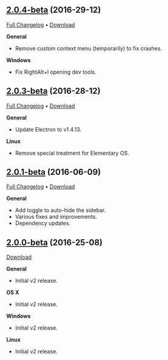 ## [2.0.4-beta](https://github.com/Aluxian/Messenger-for-Desktop/tree/v2.0.4) (2016-29-12)

[Full Changelog](https://github.com/Aluxian/Messenger-for-Desktop/compare/v2.0.3...v2.0.4) &bull; [Download](https://github.com/Aluxian/Messenger-for-Desktop/releases/tag/v2.0.4)

**General**

- Remove custom context menu (temporarily) to fix crashes.

**Windows**

- Fix RightAlt+I opening dev tools.

## [2.0.3-beta](https://github.com/Aluxian/Messenger-for-Desktop/tree/v2.0.3) (2016-28-12)

[Full Changelog](https://github.com/Aluxian/Messenger-for-Desktop/compare/v2.0.1...v2.0.3) &bull; [Download](https://github.com/Aluxian/Messenger-for-Desktop/releases/tag/v2.0.3)

**General**

- Update Electron to v1.4.13.

**Linux**

- Remove special treatment for Elementary OS.

## [2.0.1-beta](https://github.com/Aluxian/Messenger-for-Desktop/tree/v2.0.1) (2016-06-09)

[Full Changelog](https://github.com/Aluxian/Messenger-for-Desktop/compare/v2.0.0...v2.0.1) &bull; [Download](https://github.com/Aluxian/Messenger-for-Desktop/releases/tag/v2.0.1)

**General**

- Add toggle to auto-hide the sidebar.
- Various fixes and improvements.
- Dependency updates.

## [2.0.0-beta](https://github.com/Aluxian/Messenger-for-Desktop/tree/v2.0.0) (2016-25-08)

[Download](https://github.com/Aluxian/Messenger-for-Desktop/releases/tag/v2.0.0)

**General**

- Initial v2 release.

**OS X**

- Initial v2 release.

**Windows**

- Initial v2 release.

**Linux**

- Initial v2 release.

